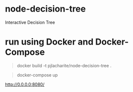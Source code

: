 # node-decision-tree
Interactive Decision Tree


# run using Docker and Docker-Compose
>docker build -t pjlacharite/node-decision-tree .

>docker-compose up

http://0.0.0.0:8080/
